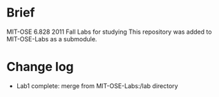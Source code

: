 # Brief
 MIT-OSE 6.828 2011 Fall Labs for studying
 This repository was added to MIT-OSE-Labs as a submodule.

# Change log
* Lab1 complete: merge from MIT-OSE-Labs:/lab directory
